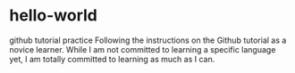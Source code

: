 # hello-world
github tutorial practice
Following the instructions on the Github tutorial as a novice learner.  While I am not committed to learning a specific language yet, I am totally committed to learning as much as I can.
